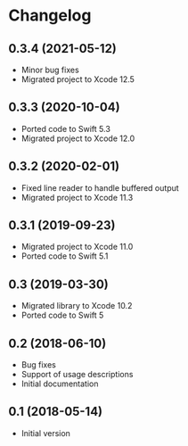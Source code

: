 # Changelog

## 0.3.4 (2021-05-12)
- Minor bug fixes
- Migrated project to Xcode 12.5

## 0.3.3 (2020-10-04)
- Ported code to Swift 5.3
- Migrated project to Xcode 12.0

## 0.3.2 (2020-02-01)
- Fixed line reader to handle buffered output
- Migrated project to Xcode 11.3

## 0.3.1 (2019-09-23)
- Migrated project to Xcode 11.0
- Ported code to Swift 5.1

## 0.3 (2019-03-30)
- Migrated library to Xcode 10.2
- Ported code to Swift 5

## 0.2 (2018-06-10)
- Bug fixes
- Support of usage descriptions
- Initial documentation

## 0.1 (2018-05-14)
- Initial version
